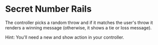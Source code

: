 # Secret Number Rails

The controller picks a random throw and if it matches the user's throw it renders a winning message (otherwise, it shows a tie or loss message).

Hint: You'll need a new and show action in your controller.
